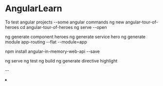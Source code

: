 # AngularLearn
To test angular projects
--some angular commands
ng new angular-tour-of-heroes
cd angular-tour-of-heroes
ng serve --open

ng generate component heroes
ng generate service hero
ng generate module app-routing --flat --module=app

npm install angular-in-memory-web-api --save

ng serve
ng test
ng build
ng generate directive highlight

--
<li *ngFor="let hero of heroes" (click)="onSelect(hero)">
